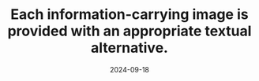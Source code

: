 ---
N: '113'
Rubrique: Images et médias
title: Each information-carrying image is provided with an appropriate textual alternative.
abstract: 
categories: ["Images and media"]
agrege: O4113-E024
opquast: '4 113'
indiceebook: '24'
description: "Rule n° 024"
before: "023"
weight: "024"
after: "025"
actif: '1'
layout: rules
date: 2024-09-18
tags: ["", ""]
objectif: ["", ""]
Meo: [""]
Controle: [""
]
Source: ["Opquast"]
Referentiel: [""]
Steps: ["", ""]
---